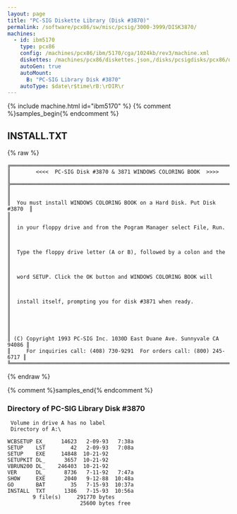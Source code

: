 ```yaml
---
layout: page
title: "PC-SIG Diskette Library (Disk #3870)"
permalink: /software/pcx86/sw/misc/pcsig/3000-3999/DISK3870/
machines:
  - id: ibm5170
    type: pcx86
    config: /machines/pcx86/ibm/5170/cga/1024kb/rev3/machine.xml
    diskettes: /machines/pcx86/diskettes.json,/disks/pcsigdisks/pcx86/diskettes.json
    autoGen: true
    autoMount:
      B: "PC-SIG Library Disk #3870"
    autoType: $date\r$time\rB:\rDIR\r
---
```


{% include machine.html id="ibm5170" %}
{% comment %}samples_begin{% endcomment %}

## INSTALL.TXT

{% raw %}
```
╔═════════════════════════════════════════════════════════════════════════╗
║        <<<<  PC-SIG Disk #3870 & 3871 WINDOWS COLORING BOOK  >>>>       ║
╠═════════════════════════════════════════════════════════════════════════╣
║                                                                         ║
║  You must install WINDOWS COLORING BOOK on a Hard Disk. Put Disk #3870  ║
║                                                                         ║
║  in your floppy drive and from the Pogram Manager select File, Run.     ║
║                                                                         ║
║  Type the floppy drive letter (A or B), followed by a colon and the     ║
║                                                                         ║
║  word SETUP. Click the OK button and WINDOWS COLORING BOOK will         ║
║                                                                         ║
║  install itself, prompting you for disk #3871 when ready.               ║
║                                                                         ║
║                                                                         ║
║ (C) Copyright 1993 PC-SIG Inc. 1030D East Duane Ave. Sunnyvale CA 94086 ║
║     For inquiries call: (408) 730-9291  For orders call: (800) 245-6717 ║
╚═════════════════════════════════════════════════════════════════════════╝
```
{% endraw %}

{% comment %}samples_end{% endcomment %}

### Directory of PC-SIG Library Disk #3870

     Volume in drive A has no label
     Directory of A:\

    WCBSETUP EX_     14623   2-09-93   7:38a
    SETUP    LST        42   2-09-93   7:08a
    SETUP    EXE     14848  10-21-92
    SETUPKIT DL_      3657  10-21-92
    VBRUN200 DL_    246403  10-21-92
    VER      DL_      8736   7-11-92   7:47a
    SHOW     EXE      2040   9-12-88  10:48a
    GO       BAT        35   7-15-93  10:37a
    INSTALL  TXT      1386   7-15-93  10:56a
            9 file(s)     291770 bytes
                           25600 bytes free
